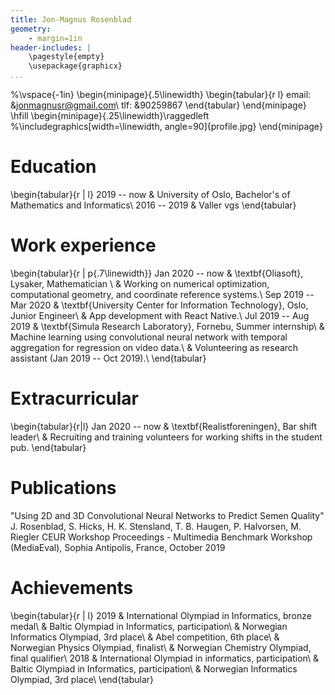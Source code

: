 ```yaml
---
title: Jon-Magnus Rosenblad
geometry:
    - margin=1in
header-includes: |
    \pagestyle{empty}
    \usepackage{graphicx}
...
```


%\vspace{-1in}
\begin{minipage}{.5\linewidth}
\begin{tabular}{r l}
email: &jonmagnusr@gmail.com\\
tlf: &90259867
\end{tabular}
\end{minipage}
\hfill
\begin{minipage}{.25\linewidth}\raggedleft
%\includegraphics[width=\linewidth, angle=90]{profile.jpg}
\end{minipage}

# Education

\begin{tabular}{r | l}
2019 -- now & University of Oslo, Bachelor's of Mathematics and Informatics\\
2016 -- 2019 & Valler vgs
\end{tabular}

# Work experience

\begin{tabular}{r | p{.7\linewidth}}
Jan 2020 -- now & \textbf{Oliasoft}, Lysaker, Mathematician \\
& Working on numerical optimization, computational geometry, and coordinate reference systems.\\
Sep 2019 -- Mar 2020 
& \textbf{University Center for Information Technology}, Oslo,  Junior Engineer\\
& App development with React Native.\\
Jul 2019 -- Aug 2019 
& \textbf{Simula Research Laboratory}, Fornebu, Summer internship\\
& Machine learning using convolutional neural network with temporal aggregation for regression on video data.\\
& Volunteering as research assistant (Jan 2019 -- Oct 2019).\\
\end{tabular}

# Extracurricular
\begin{tabular}{r|l}
Jan 2020 -- now
& \textbf{Realistforeningen}, Bar shift leader\\
& Recruiting and training volunteers for working shifts in the student pub.
\end{tabular}

# Publications
"Using 2D and 3D Convolutional Neural Networks to Predict Semen Quality"
J. Rosenblad, S. Hicks, H. K. Stensland, T. B. Haugen, P. Halvorsen, M. Riegler
CEUR Workshop Proceedings - Multimedia Benchmark Workshop (MediaEval), Sophia Antipolis, France, October 2019

# Achievements

\begin{tabular}{r | l}
2019
& International Olympiad in Informatics, bronze medal\\
& Baltic Olympiad in Informatics, participation\\
& Norwegian Informatics Olympiad, 3rd place\\
& Abel competition, 6th place\\
& Norwegian Physics Olympiad, finalist\\
& Norwegian Chemistry Olympiad, final qualifier\\
2018
& International Olympiad in informatics, participation\\
& Baltic Olympiad in Informatics, participation\\
& Norwegian Informatics Olympiad, 3rd place\\
\end{tabular}
